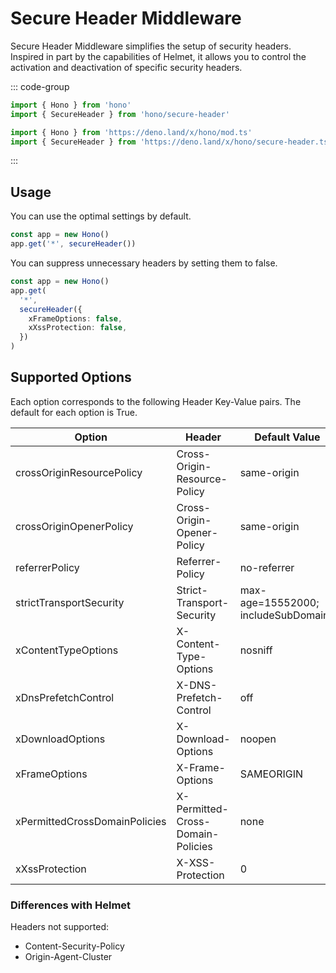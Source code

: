 # Secure Header Middleware

Secure Header Middleware simplifies the setup of security headers. Inspired in part by the capabilities of Helmet, it allows you to control the activation and deactivation of specific security headers.

::: code-group

```ts [npm]
import { Hono } from 'hono'
import { SecureHeader } from 'hono/secure-header'
```

```ts [Deno]
import { Hono } from 'https://deno.land/x/hono/mod.ts'
import { SecureHeader } from 'https://deno.land/x/hono/secure-header.ts'
```

:::

## Usage

You can use the optimal settings by default.

```ts
const app = new Hono()
app.get('*', secureHeader())
```

You can suppress unnecessary headers by setting them to false.

```ts
const app = new Hono()
app.get(
  '*',
  secureHeader({
    xFrameOptions: false,
    xXssProtection: false,
  })
)
```


## Supported Options
Each option corresponds to the following Header Key-Value pairs. The default for each option is True.


| Option                        | Header                            | Default Value                                      |
| ---------------------------------- | -------------------------------------- | -------------------------------------------------- |
| crossOriginResourcePolicy          | Cross-Origin-Resource-Policy           | same-origin                                        |
| crossOriginOpenerPolicy            | Cross-Origin-Opener-Policy             | same-origin                                        |
| referrerPolicy                     | Referrer-Policy                        | no-referrer                                        |
| strictTransportSecurity            | Strict-Transport-Security              | max-age=15552000; includeSubDomains                |
| xContentTypeOptions                | X-Content-Type-Options                | nosniff                                            |
| xDnsPrefetchControl                | X-DNS-Prefetch-Control                 | off                                                |
| xDownloadOptions                   | X-Download-Options                     | noopen                                             |
| xFrameOptions                      | X-Frame-Options                        | SAMEORIGIN                                         |
| xPermittedCrossDomainPolicies      | X-Permitted-Cross-Domain-Policies      | none                                               |
| xXssProtection                     | X-XSS-Protection                       | 0                                                  |

### Differences with Helmet
Headers not supported:

- Content-Security-Policy
- Origin-Agent-Cluster